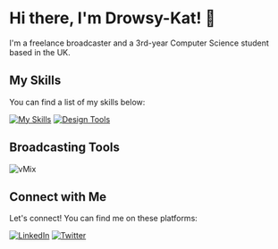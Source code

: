 # Hi there, I'm Drowsy-Kat! 👋

I'm a freelance broadcaster and a 3rd-year Computer Science student based in the UK.

## My Skills

You can find a list of my skills below:

[![My Skills](https://skillicons.dev/icons?i=python,js,html,css,react,php,laravel,mysql,linux,wordpress)](https://skillicons.dev)
[![Design Tools](https://skillicons.dev/icons?i=ps,pr)](https://skillicons.dev)

## Broadcasting Tools

![vMix](https://cdn.brandfetch.io/idJpU7Uj-p/theme/dark/symbol.svg?c=1dxbfHSJFAPEGdCLU4o5B)

## Connect with Me

Let's connect! You can find me on these platforms:

[![LinkedIn](https://img.shields.io/badge/-LinkedIn-333333?style=flat&logo=linkedin)](https://www.linkedin.com/in/drowsy-kat)
[![Twitter](https://img.shields.io/badge/-Twitter-333333?style=flat&logo=twitter)](https://twitter.com/drowsy_kat)




<!--
## GitHub Stats

![Drowsy-Kat's GitHub stats](https://github-readme-stats.vercel.app/api?username=Drowsy-Kat&show_icons=true&theme=radical)
-->

